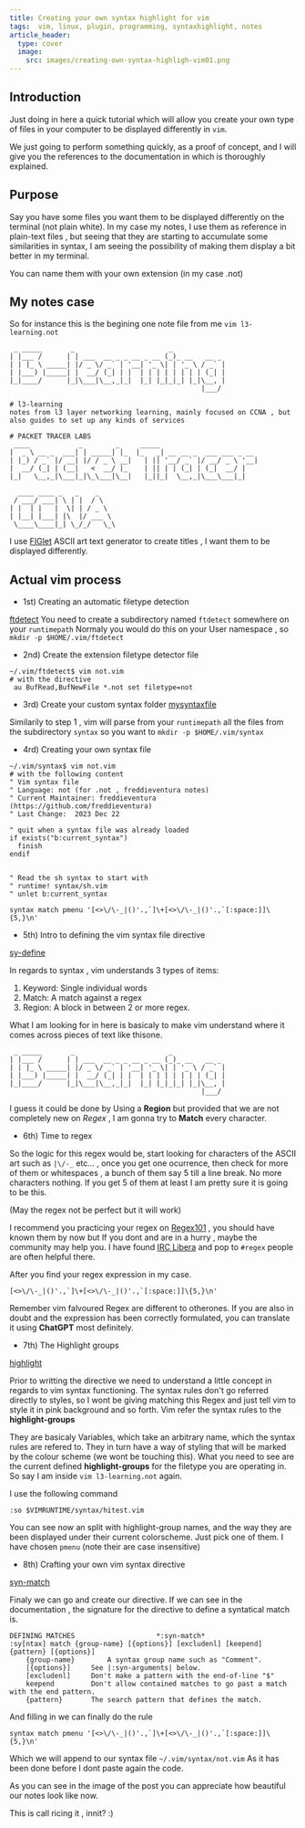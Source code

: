 ```yaml
---
title: Creating your own syntax highlight for vim
tags:  vim, linux, plugin, programming, syntaxhighlight, notes
article_header:
  type: cover
  image:
    src: images/creating-own-syntax-highligh-vim01.png
---
```


## Introduction

Just doing in here a quick tutorial which will allow you create your own type of files in your computer to be displayed differently in `vim`.

We just going to perform something quickly, as a proof of concept, and I will give you the references to the documentation in which is thoroughly explained.

## Purpose


Say you have some files you want them to be displayed differently on the terminal (not plain white).
In my case my notes, I use them as reference in plain-text files , but seeing that they are starting to accumulate some similarities in syntax, I am seeing the possibility of making them display a bit better in my terminal.

You can name them with your own extension (in my case <filename>.not)

## My notes case

So for instance this is the begining one note file from me `vim l3-learning.not` 

```
 _ _____       _                       _              
| |___ /      | | ___  __ _ _ __ _ __ (_)_ __   __ _  
| | |_ \ _____| |/ _ \/ _` | '__| '_ \| | '_ \ / _` | 
| |___) |_____| |  __/ (_| | |  | | | | | | | | (_| | 
|_|____/      |_|\___|\__,_|_|  |_| |_|_|_| |_|\__, | 
                                               |___/  

# l3-learning
notes from l3 layer networking learning, mainly focused on CCNA , but also guides to set up any kinds of services 

# PACKET TRACER LABS
 ____            _        _     _____                        
|  _ \ __ _  ___| | _____| |_  |_   _| __ __ _  ___ ___ _ __ 
| |_) / _` |/ __| |/ / _ \ __|   | || '__/ _` |/ __/ _ \ '__|
|  __/ (_| | (__|   <  __/ |_    | || | | (_| | (_|  __/ |   
|_|   \__,_|\___|_|\_\___|\__|   |_||_|  \__,_|\___\___|_|   
                                                             
  ____ ____ _   _    _     
 / ___/ ___| \ | |  / \    
| |  | |   |  \| | / _ \   
| |__| |___| |\  |/ ___ \  
 \____\____|_| \_/_/   \_\ 

```

I use [FIGlet](http://www.figlet.org/) ASCII art text generator to create titles , I want them to be displayed differently.


## Actual vim process

- 1st) Creating an automatic filetype detection

[ftdetect](https://vimhelp.org/filetype.txt.html#ftdetect)
You need to create a subdirectory named `ftdetect` somewhere on your `runtimepath` 
Normaly you would do this on your User namespace , so `mkdir -p $HOME/.vim/ftdetect`

- 2nd) Create the extension filetype detector file

```
~/.vim/ftdetect$ vim not.vim
# with the directive
 au BufRead,BufNewFile *.not set filetype=not
```
- 3rd) Create your custom syntax folder
[mysyntaxfile](https://vimhelp.org/syntax.txt.html#mysyntaxfile)

Similarily to step 1 , vim will parse from your `runtimepath` all the files from the subdirectory `syntax` so you want to `mkdir -p $HOME/.vim/syntax`

- 4rd) Creating your own syntax file
```
~/.vim/syntax$ vim not.vim
# with the following content
" Vim syntax file
" Language:	not (for .not , freddieventura notes)
" Current Maintainer: freddieventura (https://github.com/freddieventura)
" Last Change:	2023 Dec 22

" quit when a syntax file was already loaded
if exists("b:current_syntax")
  finish
endif


" Read the sh syntax to start with
" runtime! syntax/sh.vim
" unlet b:current_syntax

syntax match pmenu '[<>\/\-_|()'.,`]\+[<>\/\-_|()'.,`[:space:]]\{5,}\n'
```

- 5th) Intro to defining the vim syntax file directive

[sy-define](https://vimhelp.org/syntax.txt.html#%3Asyn-define)

In regards to syntax , vim understands 3 types of items:

1. Keyword: Single individual words
2. Match: A match against a regex
3. Region: A block in between 2 or more regex.

What I am looking for in here is basicaly to make vim understand where it comes across pieces of text like thisone.

```
 _ _____       _                       _              
| |___ /      | | ___  __ _ _ __ _ __ (_)_ __   __ _  
| | |_ \ _____| |/ _ \/ _` | '__| '_ \| | '_ \ / _` | 
| |___) |_____| |  __/ (_| | |  | | | | | | | | (_| | 
|_|____/      |_|\___|\__,_|_|  |_| |_|_|_| |_|\__, | 
                                               |___/  
```

I guess it could be done by Using a **Region** but provided that we are not completely new on *Regex* , I am gonna try to **Match** every character.

- 6th) Time to regex

So the logic for this regex would be, start looking for characters of the ASCII art such as `|\/-_` etc... , once you get one ocurrence, then check for more of them or whitespaces , a bunch of them say 5 till a line break. No more characters nothing. If you get 5 of them at least I am pretty sure it is going to be this. 

(May the regex not be perfect but it will work)

I recommend you practicing your regex on [Regex101](https://regex101.com/) , you should have known them by now but If you dont and are in a hurry , maybe the community may help you. I have found [IRC Libera](https://web.libera.chat) and pop to `#regex` people are often helpful there.


After you find your regex expression in my case. 

```
[<>\/\-_|()'.,`]\+[<>\/\-_|()'.,`[:space:]]\{5,}\n'
```

Remember vim falvoured Regex are different to otherones. If you are also in doubt and the expression has been correctly formulated, you can translate it using **ChatGPT** most definitely.

- 7th) The Highlight groups

[highlight](https://vimhelp.org/syntax.txt.html#%3Ahighlight)

Prior to writting the directive we need to understand a little concept in regards to vim syntax functioning.
The syntax rules don't go referred directly to styles, so I wont be giving matching this Regex and just tell vim to style it in pink background and so forth.
Vim refer the syntax rules to the **highlight-groups**

They are basicaly Variables, which take an arbitrary name, which the syntax rules are refered to. They in turn have a way of styling that will be marked by the colour scheme (we wont be touching this). 
What you need to see are the current defined **highlight-groups** for the filetype you are operating in. So say I am inside `vim l3-learning.not`  again.

I use the following command

```
:so $VIMRUNTIME/syntax/hitest.vim
```

You can see now an split with highlight-group names, and the way they are been displayed under their current colorscheme. Just pick one of them.
I have chosen `pmenu` (note their are case insensitive) 


- 8th) Crafting your own vim syntax directive

[syn-match](https://vimhelp.org/syntax.txt.html#%3Asyn-match)

Finaly we can go and create our directive. If we can see in the documentation , the signature for the directive to define a syntatical match is.

```
DEFINING MATCHES					*:syn-match*                          
:sy[ntax] match {group-name} [{options}] [excludenl] [keepend] {pattern} [{options}] 
	{group-name}		A syntax group name such as "Comment".       
	[{options}]		See |:syn-arguments| below.                      
	[excludenl]		Don't make a pattern with the end-of-line "$"    
	keepend			Don't allow contained matches to go past a match with the end pattern. 
	{pattern}		The search pattern that defines the match.      
```

And filling in we can finally do the rule

```
syntax match pmenu '[<>\/\-_|()'.,`]\+[<>\/\-_|()'.,`[:space:]]\{5,}\n'
```

Which we will append to our syntax file `~/.vim/syntax/not.vim`
As it has been done before I dont paste again the code.


As you can see in the image of the post you can appreciate how beautiful our notes look like now.


This is call ricing it , innit? :)
